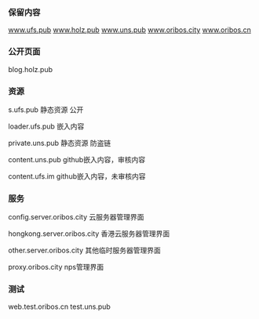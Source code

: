 ### 保留内容
www.ufs.pub
www.holz.pub
www.uns.pub
www.oribos.city
www.oribos.cn

### 公开页面

blog.holz.pub


### 资源

s.ufs.pub 静态资源 公开

loader.ufs.pub 嵌入内容

private.uns.pub 静态资源 防盗链

content.uns.pub  github嵌入内容，审核内容

content.ufs.im github嵌入内容，未审核内容

### 服务

config.server.oribos.city 云服务器管理界面

hongkong.server.oribos.city 香港云服务器管理界面

other.server.oribos.city 其他临时服务器管理界面

proxy.oribos.city nps管理界面


### 测试

web.test.oribos.cn
test.uns.pub